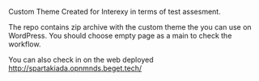 Custom Theme Created for Interexy in terms of test assesment. 

The repo contains zip archive with the custom theme the you can use on WordPress. 
You should choose empty page as a main to check the workflow. 

You can also check in on the web deployed http://spartakiada.opnmnds.beget.tech/ 
